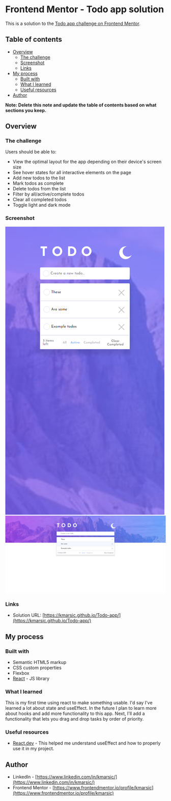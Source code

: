 # Frontend Mentor - Todo app solution

This is a solution to the [Todo app challenge on Frontend Mentor](https://www.frontendmentor.io/challenges/todo-app-Su1_KokOW).

## Table of contents

- [Overview](#overview)
  - [The challenge](#the-challenge)
  - [Screenshot](#screenshot)
  - [Links](#links)
- [My process](#my-process)
  - [Built with](#built-with)
  - [What I learned](#what-i-learned)
  - [Useful resources](#useful-resources)
- [Author](#author)

**Note: Delete this note and update the table of contents based on what sections you keep.**

## Overview

### The challenge

Users should be able to:

- View the optimal layout for the app depending on their device's screen size
- See hover states for all interactive elements on the page
- Add new todos to the list
- Mark todos as complete
- Delete todos from the list
- Filter by all/active/complete todos
- Clear all completed todos
- Toggle light and dark mode

### Screenshot

![mobile](./screenshot_mobile.png)
![desktop](./screenshot_desktop.png)

### Links

- Solution URL: [https://kmarsic.github.io/Todo-app/](https://kmarsic.github.io/Todo-app/)

## My process

### Built with

- Semantic HTML5 markup
- CSS custom properties
- Flexbox
- [React](https://reactjs.org/) - JS library


### What I learned

This is my first time using react to make something usable. I'd say I've learned a lot about state and useEffect. In the future I plan to learn more about hooks and add more functionality to this app. Next, I'll add a functionality that lets you drag and drop tasks by order of priority.


### Useful resources

- [React.dev](https://react.dev/reference/react/useEffect) - This helped me understand useEffect and how to properly use it in my project.

## Author

- LinkedIn - [https://www.linkedin.com/in/kmarsic/](https://www.linkedin.com/in/kmarsic/)
- Frontend Mentor - [https://www.frontendmentor.io/profile/kmarsic](https://www.frontendmentor.io/profile/kmarsic)
